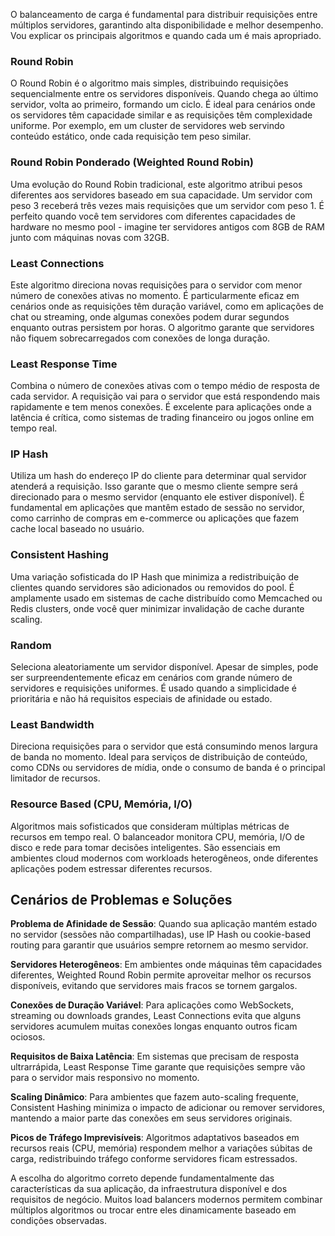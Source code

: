 O balanceamento de carga é fundamental para distribuir requisições entre múltiplos servidores, garantindo alta disponibilidade e melhor desempenho. Vou explicar os principais algoritmos e quando cada um é mais apropriado.

### Round Robin

O Round Robin é o algoritmo mais simples, distribuindo requisições sequencialmente entre os servidores disponíveis. Quando chega ao último servidor, volta ao primeiro, formando um ciclo. É ideal para cenários onde os servidores têm capacidade similar e as requisições têm complexidade uniforme. Por exemplo, em um cluster de servidores web servindo conteúdo estático, onde cada requisição tem peso similar.

### Round Robin Ponderado (Weighted Round Robin)

Uma evolução do Round Robin tradicional, este algoritmo atribui pesos diferentes aos servidores baseado em sua capacidade. Um servidor com peso 3 receberá três vezes mais requisições que um servidor com peso 1. É perfeito quando você tem servidores com diferentes capacidades de hardware no mesmo pool - imagine ter servidores antigos com 8GB de RAM junto com máquinas novas com 32GB.

### Least Connections

Este algoritmo direciona novas requisições para o servidor com menor número de conexões ativas no momento. É particularmente eficaz em cenários onde as requisições têm duração variável, como em aplicações de chat ou streaming, onde algumas conexões podem durar segundos enquanto outras persistem por horas. O algoritmo garante que servidores não fiquem sobrecarregados com conexões de longa duração.

### Least Response Time

Combina o número de conexões ativas com o tempo médio de resposta de cada servidor. A requisição vai para o servidor que está respondendo mais rapidamente e tem menos conexões. É excelente para aplicações onde a latência é crítica, como sistemas de trading financeiro ou jogos online em tempo real.

### IP Hash

Utiliza um hash do endereço IP do cliente para determinar qual servidor atenderá a requisição. Isso garante que o mesmo cliente sempre será direcionado para o mesmo servidor (enquanto ele estiver disponível). É fundamental em aplicações que mantêm estado de sessão no servidor, como carrinho de compras em e-commerce ou aplicações que fazem cache local baseado no usuário.

### Consistent Hashing

Uma variação sofisticada do IP Hash que minimiza a redistribuição de clientes quando servidores são adicionados ou removidos do pool. É amplamente usado em sistemas de cache distribuído como Memcached ou Redis clusters, onde você quer minimizar invalidação de cache durante scaling.

### Random

Seleciona aleatoriamente um servidor disponível. Apesar de simples, pode ser surpreendentemente eficaz em cenários com grande número de servidores e requisições uniformes. É usado quando a simplicidade é prioritária e não há requisitos especiais de afinidade ou estado.

### Least Bandwidth

Direciona requisições para o servidor que está consumindo menos largura de banda no momento. Ideal para serviços de distribuição de conteúdo, como CDNs ou servidores de mídia, onde o consumo de banda é o principal limitador de recursos.

### Resource Based (CPU, Memória, I/O)

Algoritmos mais sofisticados que consideram múltiplas métricas de recursos em tempo real. O balanceador monitora CPU, memória, I/O de disco e rede para tomar decisões inteligentes. São essenciais em ambientes cloud modernos com workloads heterogêneos, onde diferentes aplicações podem estressar diferentes recursos.

## Cenários de Problemas e Soluções

**Problema de Afinidade de Sessão**: Quando sua aplicação mantém estado no servidor (sessões não compartilhadas), use IP Hash ou cookie-based routing para garantir que usuários sempre retornem ao mesmo servidor.

**Servidores Heterogêneos**: Em ambientes onde máquinas têm capacidades diferentes, Weighted Round Robin permite aproveitar melhor os recursos disponíveis, evitando que servidores mais fracos se tornem gargalos.

**Conexões de Duração Variável**: Para aplicações como WebSockets, streaming ou downloads grandes, Least Connections evita que alguns servidores acumulem muitas conexões longas enquanto outros ficam ociosos.

**Requisitos de Baixa Latência**: Em sistemas que precisam de resposta ultrarrápida, Least Response Time garante que requisições sempre vão para o servidor mais responsivo no momento.

**Scaling Dinâmico**: Para ambientes que fazem auto-scaling frequente, Consistent Hashing minimiza o impacto de adicionar ou remover servidores, mantendo a maior parte das conexões em seus servidores originais.

**Picos de Tráfego Imprevisíveis**: Algoritmos adaptativos baseados em recursos reais (CPU, memória) respondem melhor a variações súbitas de carga, redistribuindo tráfego conforme servidores ficam estressados.

A escolha do algoritmo correto depende fundamentalmente das características da sua aplicação, da infraestrutura disponível e dos requisitos de negócio. Muitos load balancers modernos permitem combinar múltiplos algoritmos ou trocar entre eles dinamicamente baseado em condições observadas.